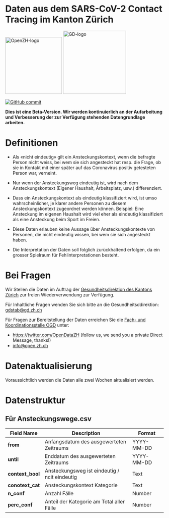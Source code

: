 # Daten aus dem SARS-CoV-2 Contact Tracing im Kanton Zürich

<img src="https://github.com/openZH/covid_19/blob/master/statistisches_amt_kt_zh.png" alt="OpenZH-logo" width="180"/>
<img src="https://github.com/openZH/covid_19/blob/master/gd.png" alt="GD-logo" width="200"/>

[![GitHub commit](https://img.shields.io/github/last-commit/openZH/covid_19)](https://github.com/openZH/covid_19_contact_tracing_ZH/commits/master)

**Dies ist eine Beta-Version. Wir werden kontinuierlich an der Aufarbeitung und Verbesserung der zur Verfügung stehenden Datengrundlage arbeiten.**

# Definitionen
- Als «nicht eindeutig» gilt ein Ansteckungskontext, wenn die befragte Person nicht weiss, bei wem sie sich angesteckt hat resp. die Frage, ob sie in Kontakt mit einer später auf das Coronavirus positiv getesteten Person war, verneint.

- Nur wenn der Ansteckungsweg eindeutig ist, wird nach dem Ansteckungskontext (Eigener Haushalt, Arbeitsplatz, usw.) differenziert. 

- Dass ein Ansteckungskontext als eindeutig klassifiziert wird, ist umso wahrscheinlicher, je klarer andere Personen zu diesem Ansteckungskontext zugeordnet werden können. Beispiel: Eine Ansteckung im eigenen Haushalt wird viel eher als eindeutig klassifiziert als eine Ansteckung beim Sport im Freien.

- Diese Daten erlauben keine Aussage über Ansteckungskontexte von Personen, die nicht eindeutig wissen, bei wem sie sich angesteckt haben.

- Die Interpretation der Daten soll folglich zurückhaltend erfolgen, da ein grosser Spielraum für Fehlinterpretationen besteht.



# Bei Fragen

Wir Stellen die Daten im Auftrag der [Gesundheitsdirektion des Kantons Zürich](https://www.zh.ch/de/gesundheit/coronavirus.html) zur freien Wiederverwendung zur Verfügung. 

Für Inhaltliche Fragen wenden Sie sich bitte an die Gesundheitsddirektion:
gdstab@gd.zh.ch

Für Fragen zur Bereitstellung der Daten erreichen Sie die [Fach- und Koordinationsstelle OGD](https://www.zh.ch/de/politik-staat/opendata.html?keyword=ogd#/home) unter:
- https://twitter.com/OpenDataZH (follow us, we send you a private Direct Message, thanks!)
- info@open.zh.ch

# Datenaktualisierung

Voraussichtlich werden die Daten alle zwei Wochen aktualisiert werden.


# Datenstruktur

## Für Ansteckungswege.csv

| __Field Name__          | __Description__                                | __Format__     |
|---------------------|--------------------------------------------|------------|
| __from__              | Anfangsdatum des ausgewerteten Zeitraums | YYYY-MM-DD |
| __until__              | Enddatum des ausgewerteten Zeitraums | YYYY-MM-DD |
| __context_bool__ | Ansteckungsweg ist eindeutig / ncit eindeutig | Text |
| __conotext_cat__     | Ansteckungskontext Kategorie | Text |
| __n_conf__       | Anzahl Fälle | Number |
| __perc_conf__       | Anteil der Kategorie am Total aller Fälle  | Number |
